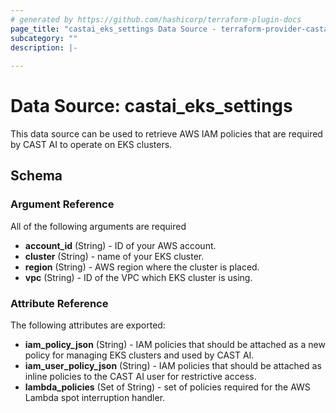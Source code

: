 ```yaml
---
# generated by https://github.com/hashicorp/terraform-plugin-docs
page_title: "castai_eks_settings Data Source - terraform-provider-castai"
subcategory: ""
description: |-
  
---
```


# Data Source: castai_eks_settings

This data source can be used to retrieve AWS IAM policies that are required by CAST AI to operate on EKS clusters.

<!-- schema generated by tfplugindocs -->
## Schema

### Argument Reference

All of the following arguments are required

- **account_id** (String) - ID of your AWS account.
- **cluster** (String) - name of your EKS cluster.
- **region** (String) - AWS region where the cluster is placed.
- **vpc** (String) - ID of the VPC which EKS cluster is using.

### Attribute Reference

The following attributes are exported:

- **iam_policy_json** (String) -  IAM policies that should be attached as a new policy for managing EKS clusters and used by CAST AI.
- **iam_user_policy_json** (String)  - IAM policies that should be attached as inline policies to the CAST AI user for restrictive access.
- **lambda_policies** (Set of String) - set of policies required for the AWS Lambda spot interruption handler.


